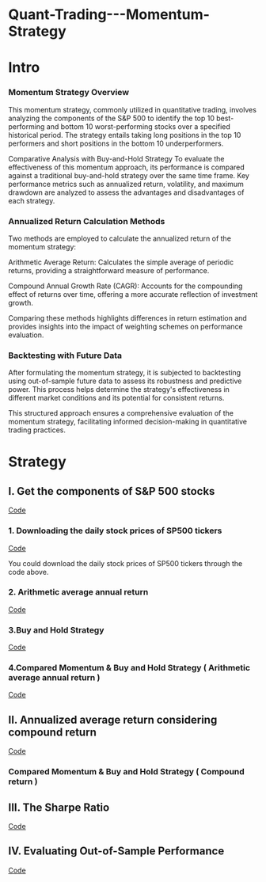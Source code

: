 # Quant-Trading---Momentum-Strategy





# **Intro**
### **Momentum Strategy Overview**
This momentum strategy, commonly utilized in quantitative trading, involves analyzing the components of the S&P 500 to identify the top 10 best-performing and bottom 10 worst-performing stocks over a specified historical period. The strategy entails taking long positions in the top 10 performers and short positions in the bottom 10 underperformers.

Comparative Analysis with Buy-and-Hold Strategy
To evaluate the effectiveness of this momentum approach, its performance is compared against a traditional buy-and-hold strategy over the same time frame. Key performance metrics such as annualized return, volatility, and maximum drawdown are analyzed to assess the advantages and disadvantages of each strategy.

### **Annualized Return Calculation Methods**
Two methods are employed to calculate the annualized return of the momentum strategy:

Arithmetic Average Return: Calculates the simple average of periodic returns, providing a straightforward measure of performance.

Compound Annual Growth Rate (CAGR): Accounts for the compounding effect of returns over time, offering a more accurate reflection of investment growth.

Comparing these methods highlights differences in return estimation and provides insights into the impact of weighting schemes on performance evaluation.

### **Backtesting with Future Data**
After formulating the momentum strategy, it is subjected to backtesting using out-of-sample future data to assess its robustness and predictive power. This process helps determine the strategy's effectiveness in different market conditions and its potential for consistent returns.

This structured approach ensures a comprehensive evaluation of the momentum strategy, facilitating informed decision-making in quantitative trading practices.

# **Strategy**
## **I. Get the components of S&P 500 stocks** 
[Code](https://github.com/Kevin20250000000/Quant-Trading---Momentum-Strategy/blob/main/Get%20the%20components%20of%20S%26P%20500%20stocks)

### **1. Downloading the daily stock prices of SP500 tickers**
[Code](https://github.com/Kevin20250000000/Quant-Trading---Momentum-Strategy/blob/main/Downloading%20the%20daily%20stock%20prices%20of%20SP500%20tickers)


You could download the daily stock prices of SP500 tickers through the code above.


### **2. Arithmetic average annual return**
[Code](https://github.com/Kevin20250000000/Quant-Trading---Momentum-Strategy/blob/main/Arithmetic%20average%20annual%20return)


### **3.Buy and Hold Strategy**
[Code]()



### **4.Compared Momentum & Buy and Hold Strategy ( Arithmetic average annual return )**
[Code]()


## **II. Annualized average return considering compound return**
[Code]()

### **Compared Momentum & Buy and Hold Strategy ( Compound return )**









## **III. The Sharpe Ratio**
[Code]()






## **IV. Evaluating Out-of-Sample Performance**
[Code]()






